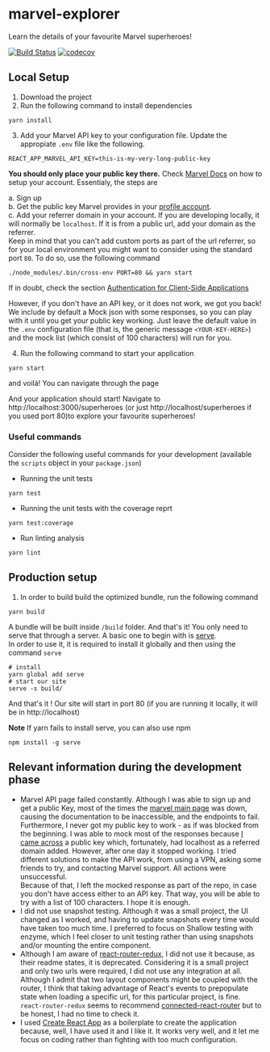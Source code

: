 # marvel-explorer
Learn the details of your favourite Marvel superheroes!

[![Build Status](https://travis-ci.com/gndelia/marvel-explorer.svg?branch=master)](https://travis-ci.com/gndelia/marvel-explorer) [![codecov](https://codecov.io/gh/gndelia/marvel-explorer/branch/master/graph/badge.svg)](https://codecov.io/gh/gndelia/marvel-explorer)

## Local Setup

1. Download the project
2. Run the following command to install dependencies
```
yarn install
```
3. Add your Marvel API key to your configuration file. Update the appropiate `.env` file like the following.  


```
REACT_APP_MARVEL_API_KEY=this-is-my-very-long-public-key
``` 

**You should only place your public key there.**
Check [Marvel Docs](https://developer.marvel.com/documentation/authorization) on how to setup your account. Essentialy, the steps are

a. Sign up  
b. Get the public key Marvel provides in your [profile account](https://developer.marvel.com/account).  
c. Add your referrer domain in your account. If you are developing locally, it will normally be `localhost`. If it is from a public url, add your domain as the referrer.   
Keep in mind that you can't add custom ports as part of the url referrer, so for your local environment you might want to consider using the standard port `80`. To do so, use the following command

```
./node_modules/.bin/cross-env PORT=80 && yarn start
```

If in doubt, check the section [Authentication for Client-Side Applications](https://developer.marvel.com/documentation/authorization)

However, if you don't have an API key, or it does not work, we got you back! We include by default a Mock json with some responses, so you can play with it until you get your public key working. Just leave the default value in the `.env` configuration file (that is, the generic message `<YOUR-KEY-HERE>`) and the mock list (which consist of 100 characters) will run for you.


4. Run the following command to start your application

```
yarn start
```

and voilá! You can navigate through the page


And your application should start! Navigate to http://localhost:3000/superheroes (or just http://localhost/superheroes if you used port 80)to explore your favourite superheroes!

### Useful commands

Consider the following useful commands for your development (available the `scripts` object in your `package.json`)

- Running the unit tests

```
yarn test
```

- Running the unit tests with the coverage reprt

```
yarn test:coverage
```

- Run linting analysis

```
yarn lint
```

## Production setup

1. In order to build build the optimized bundle, run the following command

```
yarn build
```

A bundle will be built inside `/build` folder. And that's it! You only need to serve that through a server. A basic one to begin with is [serve](https://github.com/zeit/serve).  
In order to use it, it is required to install it globally and then using the command `serve`

```
# install
yarn global add serve
# start our site
serve -s build/
```

And that's it ! Our site will start in port 80 (if you are running it locally, it will be in http://localhost)


**Note** If yarn fails to install serve, you can also use npm

```
npm install -g serve
```


## Relevant information during the development phase

- Marvel API page failed constantly. Although I was able to sign up and get a public Key, most of the times the [marvel main page](https://developer.marvel.com) was down, causing the documentation to be inaccessible, and the endpoints to fail. Furthermore, I never got my public key to work - as if was blocked from the beginning. I was able to mock most of the responses because [I came across](https://stackoverflow.com/a/52671487/1437934) a public key which, fortunately, had localhost as a referred domain added. However, after one day it stopped working. I tried different solutions to make the API work, from using a VPN, asking some friends to try, and contacting Marvel support. All actions were unsuccessful.   
Because of that, I left the mocked response as part of the repo, in case you don't have access either to an API key. That way, you will be able to try with a list of 100 characters. I hope it is enough.
- I did not use snapshot testing. Although it was a small project, the UI changed as I worked, and having to update snapshots every time would have taken too much time. I preferred to focus on Shallow testing with enzyme, which I feel closer to unit testing rather than using snapshots and/or mounting the entire component.
- Although I am aware of [react-router-redux](https://github.com/reactjs/react-router-redux), I did not use it because, as their readme states, it is deprecated. Considering it is a small project and only two urls were required, I did not use any integration at all. Although I admit that two layout components might be coupled with the router, I think that taking advantage of React's events to prepopulate state when loading a specific url, for this particular project, is fine. `react-router-redux` seems to recommend [connected-react-router](https://github.com/supasate/connected-react-router) but to be honest, I had no time to check it.
- I used [Create React App](https://facebook.github.io/create-react-app/docs/getting-started) as a boilerplate to create the application because, well, I have used it and I like it. It works very well, and it let me focus on coding rather than fighting with too much configuration.